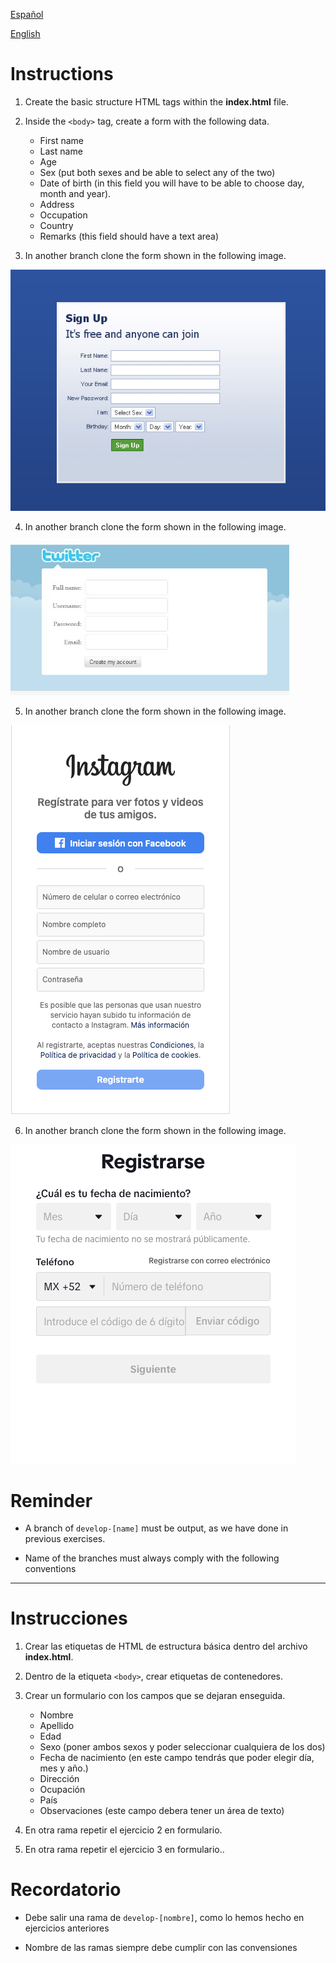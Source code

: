 [Español](#Instrucciones)

[English](#Instructions)

# Instructions

1. Create the basic structure HTML tags within the **index.html** file.

2. Inside the `<body>` tag, create a form with the following data.

   - First name
   - Last name
   - Age
   - Sex (put both sexes and be able to select any of the two)
   - Date of birth (in this field you will have to be able to choose day, month and year).
   - Address
   - Occupation
   - Country
   - Remarks (this field should have a text area)

3. In another branch clone the form shown in the following image.

![Alt text](form-facebook.jpeg)

4. In another branch clone the form shown in the following image.

![Alt text](form-twitter.jpeg)

5. In another branch clone the form shown in the following image.

![Alt text](form-insta.png)

6. In another branch clone the form shown in the following image.

![Alt text](form-tiktok.png)

# Reminder

- A branch of `develop-[name]` must be output, as we have done in previous exercises.

- Name of the branches must always comply with the following conventions

---

# Instrucciones

1. Crear las etiquetas de HTML de estructura básica dentro del archivo **index.html**.

2. Dentro de la etiqueta `<body>`, crear etiquetas de contenedores.

3. Crear un formulario con los campos que se dejaran enseguida.

   - Nombre
   - Apellido
   - Edad
   - Sexo (poner ambos sexos y poder seleccionar cualquiera de los dos)
   - Fecha de nacimiento (en este campo tendrás que poder elegir día, mes y año.)
   - Dirección
   - Ocupación
   - País
   - Observaciones (este campo debera tener un área de texto)

3. En otra rama repetir el ejercicio 2 en formulario.

4. En otra rama repetir el ejercicio 3 en formulario..

# Recordatorio

- Debe salir una rama de `develop-[nombre]`, como lo hemos hecho en ejercicios anteriores

- Nombre de las ramas siempre debe cumplir con las convensiones
